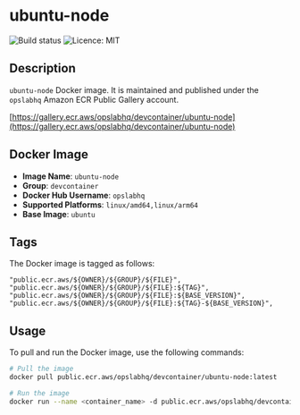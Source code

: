 # ubuntu-node

![Build status](https://github.com/opslabhqx/devcontainer/actions/workflows/build-push-ubuntu-node.yml/badge.svg)
![Licence: MIT](https://img.shields.io/github/license/opslabhqx/devcontainer)

## Description

`ubuntu-node` Docker image. It is maintained and published under the `opslabhq` Amazon ECR Public Gallery account.

[https://gallery.ecr.aws/opslabhq/devcontainer/ubuntu-node](https://gallery.ecr.aws/opslabhq/devcontainer/ubuntu-node)

## Docker Image

- **Image Name**: `ubuntu-node`
- **Group**: `devcontainer`
- **Docker Hub Username**: `opslabhq`
- **Supported Platforms**: `linux/amd64,linux/arm64`
- **Base Image**: `ubuntu`

## Tags

The Docker image is tagged as follows:

```
"public.ecr.aws/${OWNER}/${GROUP}/${FILE}",
"public.ecr.aws/${OWNER}/${GROUP}/${FILE}:${TAG}",
"public.ecr.aws/${OWNER}/${GROUP}/${FILE}:${BASE_VERSION}",
"public.ecr.aws/${OWNER}/${GROUP}/${FILE}:${TAG}-${BASE_VERSION}",
```

## Usage

To pull and run the Docker image, use the following commands:

```bash
# Pull the image
docker pull public.ecr.aws/opslabhq/devcontainer/ubuntu-node:latest

# Run the image
docker run --name <container_name> -d public.ecr.aws/opslabhq/devcontainer/ubuntu-node:latest
```
